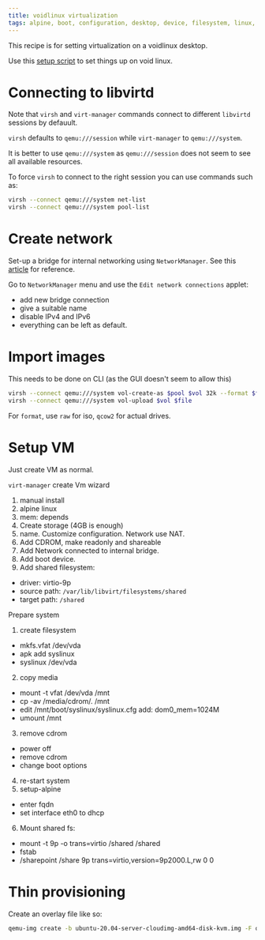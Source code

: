 ```yaml
---
title: voidlinux virtualization
tags: alpine, boot, configuration, desktop, device, filesystem, linux, network, power, setup, storage
---
```


This recipe is for setting virtualization on a voidlinux desktop.

Use this [setup script](https://github.com/alejandroliu/0ink.net/blob/master/snippets/2022/void-kvm/setup.sh) to set things up on void linux.

# Connecting to libvirtd

Note that `virsh` and `virt-manager` commands connect to different `libvirtd`
sessions by defauult.

`virsh` defaults to `qemu:///session` while `virt-manager` to `qemu:///system`.

It is better to use `qemu:///system` as `qemu:///session` does not seem to see
all available resources.

To force `virsh` to connect to the right session you can use commands such as:

```bash
virsh --connect qemu:///system net-list
virsh --connect qemu:///system pool-list
```

# Create network

Set-up a bridge for internal networking using `NetworkManager`.  See this [article](https://www.happyassassin.net/posts/2014/07/23/bridged-networking-for-libvirt-with-networkmanager-2014-fedora-21/)
for reference.

Go to `NetworkManager` menu and use the `Edit network connections` applet:

- add new bridge connection
- give a suitable name
- disable IPv4 and IPv6
- everything can be left as default.

# Import images

This needs to be done on CLI (as the GUI doesn't seem to allow this)

```bash
virsh --connect qemu:///system vol-create-as $pool $vol 32k --format $format
virsh --connect qemu:///system vol-upload $vol $file
```

For `format`, use `raw` for iso, `qcow2` for actual drives.

# Setup VM

Just create VM as normal.

`virt-manager` create Vm wizard

1. manual install
2. alpine linux
3. mem: depends
4. Create storage (4GB is enough)
5. name.  Customize configuration.  Network use NAT.
6. Add CDROM, make readonly and shareable
7. Add Network connected to internal bridge.
8. Add boot device.
9. Add shared filesystem:
  - driver: virtio-9p
  - source path: `/var/lib/libvirt/filesystems/shared`
  - target path: `/shared`

Prepare system

1. create filesystem
  - mkfs.vfat /dev/vda
  - apk add syslinux
  - syslinux /dev/vda
2. copy media
  - mount -t vfat /dev/vda /mnt
  - cp -av /media/cdrom/. /mnt
  - edit /mnt/boot/syslinux/syslinux.cfg
    add: dom0_mem=1024M
  - umount /mnt
3. remove cdrom
  - power off
  - remove cdrom
  - change boot options
4. re-start system
5. setup-alpine
  - enter fqdn
  - set interface eth0 to dhcp
6. Mount shared fs:
  - mount -t 9p -o trans=virtio /shared /shared
  - fstab
  - /sharepoint   /share    9p  trans=virtio,version=9p2000.L,rw    0   0


# Thin provisioning

Create an overlay file like so:

```bash
qemu-img create -b ubuntu-20.04-server-cloudimg-amd64-disk-kvm.img -F qcow2 -f qcow2 guest-1.qcow2
```


